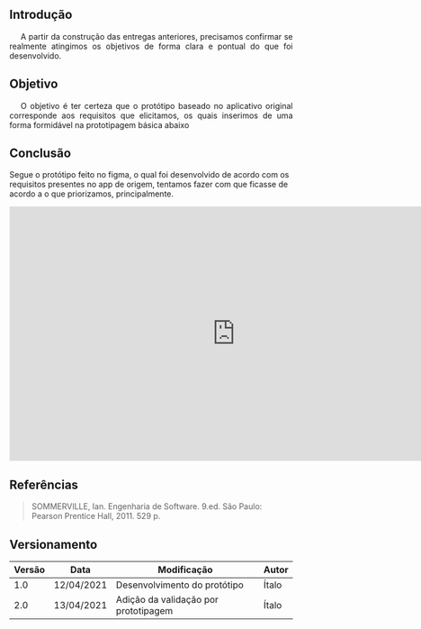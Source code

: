 ## Introdução

<p style="text-indent: 20px; text-align: justify">
A partir da construção das entregas anteriores, precisamos confirmar se realmente atingimos os objetivos de forma clara e pontual do que foi desenvolvido.
</p>

## Objetivo

<p style="text-indent: 20px; text-align: justify">
O objetivo é ter certeza que o protótipo baseado no aplicativo original corresponde aos requisitos que elicitamos, os quais inserimos de uma forma formidável na prototipagem básica abaixo
</p>

## Conclusão

<p style="text-indent: 20px; text-align: justify">

Segue o protótipo feito no figma, o qual foi desenvolvido de acordo com os requisitos presentes no app de origem, tentamos fazer com que ficasse de acordo a o que priorizamos, principalmente.

</p>

<iframe style="border: 1px solid rgba(0, 0, 0, 0.1);" width="800" height="450" src="https://www.figma.com/embed?embed_host=share&url=https%3A%2F%2Fwww.figma.com%2Fproto%2FvZA21L0yDLYZqevAP4U2GL%2Fe-T%25C3%25ADtulo%3Fscaling%3Dscale-down%26node-id%3D1%253A2" allowfullscreen></iframe>

## Referências

> SOMMERVILLE, Ian. Engenharia de Software. 9.ed. São Paulo: Pearson Prentice Hall, 2011. 529 p.

## Versionamento

| Versão | Data | Modificação | Autor |
|--|--|--|--|
| 1.0 | 12/04/2021 | Desenvolvimento do protótipo | Ítalo |
| 2.0 | 13/04/2021 | Adição da validação por prototipagem | Ítalo |